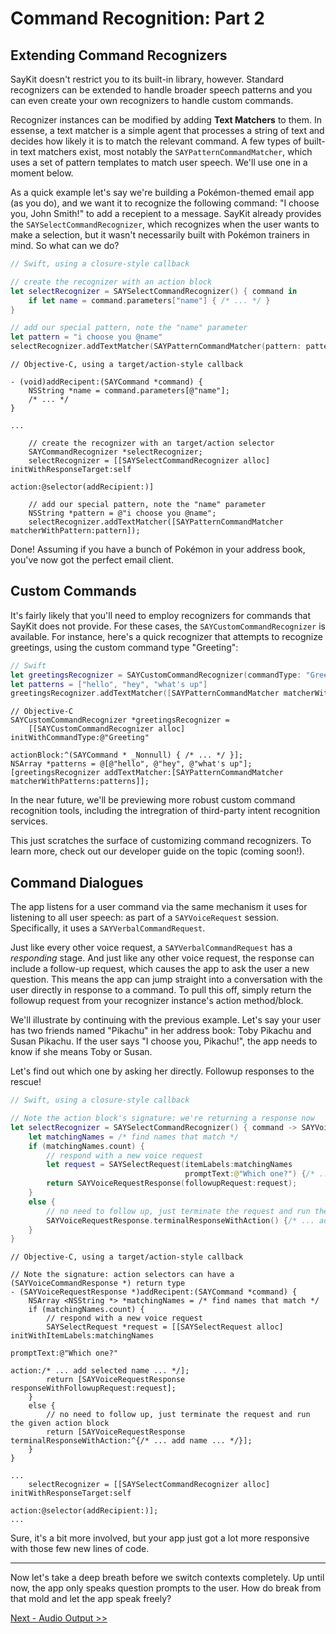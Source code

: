 # Command Recognition: Part 2

## Extending Command Recognizers

SayKit doesn't restrict you to its built-in library, however. Standard recognizers can be extended to handle broader speech patterns and you can even create your own recognizers to handle custom commands.

Recognizer instances can be modified by adding **Text Matchers** to them. In essense, a text matcher is a simple agent that processes a string of text and decides how likely it is to match the relevant command. A few types of built-in text matchers exist, most notably the `SAYPatternCommandMatcher`, which uses a set of pattern templates to match user speech. We'll use one in a moment below.

As a quick example let's say we're building a Pokémon-themed email app (as you do), and we want it to recognize the following command: "I choose you, John Smith!" to add a recepient to a message. SayKit already provides the `SAYSelectCommandRecognizer`, which recognizes when the user wants to make a selection, but it wasn't necessarily built with Pokémon trainers in mind. So what can we do?

````swift
// Swift, using a closure-style callback

// create the recognizer with an action block
let selectRecognizer = SAYSelectCommandRecognizer() { command in
	if let name = command.parameters["name"] { /* ... */ }
}

// add our special pattern, note the "name" parameter
let pattern = "i choose you @name"
selectRecognizer.addTextMatcher(SAYPatternCommandMatcher(pattern: pattern))
````

````objc
// Objective-C, using a target/action-style callback

- (void)addRecipent:(SAYCommand *command) {
	NSString *name = command.parameters[@"name"];
	/* ... */
}

...

	// create the recognizer with an target/action selector
	SAYCommandRecognizer *selectRecognizer;
	selectRecognizer = [[SAYSelectCommandRecognizer alloc] initWithResponseTarget:self 
                                                                           action:@selector(addRecipient:)]
	
	// add our special pattern, note the "name" parameter
	NSString *pattern = @"i choose you @name";
	selectRecognizer.addTextMatcher([SAYPatternCommandMatcher matcherWithPattern:pattern]);
````

Done! Assuming if you have a bunch of Pokémon in your address book, you've now got the perfect email client.

## Custom Commands

It's fairly likely that you'll need to employ recognizers for commands that SayKit does not provide. For these cases, the `SAYCustomCommandRecognizer` is available. For instance, here's a quick recognizer that attempts to recognize greetings, using the custom command type "Greeting":

```Swift
// Swift
let greetingsRecognizer = SAYCustomCommandRecognizer(commandType: "Greeting") { cmd in /* ... */ }
let patterns = ["hello", "hey", "what's up"]
greetingsRecognizer.addTextMatcher([SAYPatternCommandMatcher matcherWithPatterns:patterns])
```

```objc
// Objective-C
SAYCustomCommandRecognizer *greetingsRecognizer = 
	[[SAYCustomCommandRecognizer alloc] initWithCommandType:@"Greeting"
				                                actionBlock:^(SAYCommand * _Nonnull) { /* ... */ }];
NSArray *patterns = @[@"hello", @"hey", @"what's up"];
[greetingsRecognizer addTextMatcher:[SAYPatternCommandMatcher matcherWithPatterns:patterns]];
```

In the near future, we'll be previewing more robust custom command recognition tools, including the intregration of third-party intent recognition services.

This just scratches the surface of customizing command recognizers. To learn more, check out our developer guide on the topic (coming soon!).

## Command Dialogues

The app listens for a user command via the same mechanism it uses for listening to all user speech: as part of a `SAYVoiceRequest` session. Specifically, it uses a `SAYVerbalCommandRequest`.

Just like every other voice request, a `SAYVerbalCommandRequest` has a *responding* stage. And just like any other voice request, the response can include a follow-up request, which causes the app to ask the user a new question. This means the app can jump straight into a conversation with the user directly in response to a command. To pull this off, simply return the followup request from your recognizer instance's action method/block.

We'll illustrate by continuing with the previous example. Let's say your user has two friends named "Pikachu" in her address book: Toby Pikachu and Susan Pikachu. If the user says "I choose you, Pikachu!", the app needs to know if she means Toby or Susan.

Let's find out which one by asking her directly. Followup responses to the rescue!

````swift
// Swift, using a closure-style callback

// Note the action block's signature: we're returning a response now
let selectRecognizer = SAYSelectCommandRecognizer() { command -> SAYVoiceRequestResponse in
    let matchingNames = /* find names that match */
	if (matchingNames.count) {
		// respond with a new voice request 
		let request = SAYSelectRequest(itemLabels:matchingNames
                                       promptText:@"Which one?") {/* ... add selected name ... */};
		return SAYVoiceRequestResponse(followupRequest:request);
	}
	else {
		// no need to follow up, just terminate the request and run the given action block
		SAYVoiceRequestResponse.terminalResponseWithAction() {/* ... add name ... */};
	}
}
````

````objc
// Objective-C, using a target/action-style callback

// Note the signature: action selectors can have a (SAYVoiceCommandResponse *) return type
- (SAYVoiceRequestResponse *)addRecipent:(SAYCommand *command) {
	NSArray <NSString *> *matchingNames = /* find names that match */
	if (matchingNames.count) {
		// respond with a new voice request 
		SAYSelectRequest *request = [[SAYSelectRequest alloc] initWithItemLabels:matchingNames
                                                                      promptText:@"Which one?" 
                                                                          action:/* ... add selected name ... */];
		return [SAYVoiceRequestResponse responseWithFollowupRequest:request];
	}
	else {
		// no need to follow up, just terminate the request and run the given action block
		return [SAYVoiceRequestResponse terminalResponseWithAction:^{/* ... add name ... */}];
	}
}

...
	selectRecognizer = [[SAYSelectCommandRecognizer alloc] initWithResponseTarget:self 
                                                                           action:@selector(addRecipient:)];
...
````

Sure, it's a bit more involved, but your app just got a lot more responsive with those few new lines of code.

---

Now let's take a deep breath before we switch contexts completely. Up until now, the app only speaks question prompts to the user. How do break from that mold and let the app speak freely?

[Next - Audio Output >>](./05-audio-output.md)
